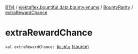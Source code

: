 [B114](../../index.md) / [ejektaflex.bountiful.data.bounty.enums](../index.md) / [BountyRarity](index.md) / [extraRewardChance](./extra-reward-chance.md)

# extraRewardChance

`val extraRewardChance: `[`Double`](https://kotlinlang.org/api/latest/jvm/stdlib/kotlin/-double/index.html) [(source)](https://github.com/ejektaflex/Bountiful/tree/develop/src/main/kotlin/ejektaflex/bountiful/data/bounty/enums/BountyRarity.kt#L14)